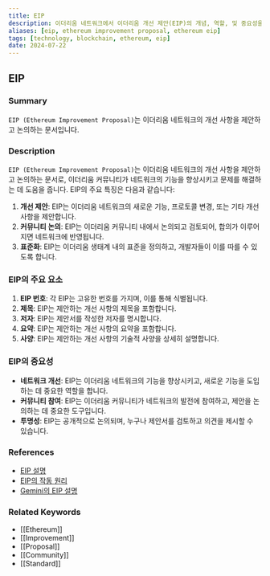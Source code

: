 ```yaml
---
title: EIP
description: 이더리움 네트워크에서 이더리움 개선 제안(EIP)의 개념, 역할, 및 중요성을 다룹니다.
aliases: [eip, ethereum improvement proposal, ethereum eip]
tags: [technology, blockchain, ethereum, eip]
date: 2024-07-22
---
```


## EIP

### Summary

`EIP (Ethereum Improvement Proposal)`는 이더리움 네트워크의 개선 사항을 제안하고 논의하는 문서입니다.

### Description

`EIP (Ethereum Improvement Proposal)`는 이더리움 네트워크의 개선 사항을 제안하고 논의하는 문서로, 이더리움 커뮤니티가 네트워크의 기능을 향상시키고 문제를 해결하는 데 도움을 줍니다. EIP의 주요 특징은 다음과 같습니다:

1. **개선 제안**: EIP는 이더리움 네트워크의 새로운 기능, 프로토콜 변경, 또는 기타 개선 사항을 제안합니다.
2. **커뮤니티 논의**: EIP는 이더리움 커뮤니티 내에서 논의되고 검토되어, 합의가 이루어지면 네트워크에 반영됩니다.
3. **표준화**: EIP는 이더리움 생태계 내의 표준을 정의하고, 개발자들이 이를 따를 수 있도록 합니다.

### EIP의 주요 요소

1. **EIP 번호**: 각 EIP는 고유한 번호를 가지며, 이를 통해 식별됩니다.
2. **제목**: EIP는 제안하는 개선 사항의 제목을 포함합니다.
3. **저자**: EIP는 제안서를 작성한 저자를 명시합니다.
4. **요약**: EIP는 제안하는 개선 사항의 요약을 포함합니다.
5. **사양**: EIP는 제안하는 개선 사항의 기술적 사양을 상세히 설명합니다.

### EIP의 중요성

- **네트워크 개선**: EIP는 이더리움 네트워크의 기능을 향상시키고, 새로운 기능을 도입하는 데 중요한 역할을 합니다.
- **커뮤니티 참여**: EIP는 이더리움 커뮤니티가 네트워크의 발전에 참여하고, 제안을 논의하는 데 중요한 도구입니다.
- **투명성**: EIP는 공개적으로 논의되며, 누구나 제안서를 검토하고 의견을 제시할 수 있습니다.

### References

- [EIP 설명](https://en.wikipedia.org/wiki/Ethereum_Improvement_Proposal)
- [EIP의 작동 원리](https://ethereum.org/en/glossary/#eip)
- [Gemini의 EIP 설명](https://www.gemini.com/cryptopedia/search?query=eip)

### Related Keywords

- [[Ethereum]]
- [[Improvement]]
- [[Proposal]]
- [[Community]]
- [[Standard]]
